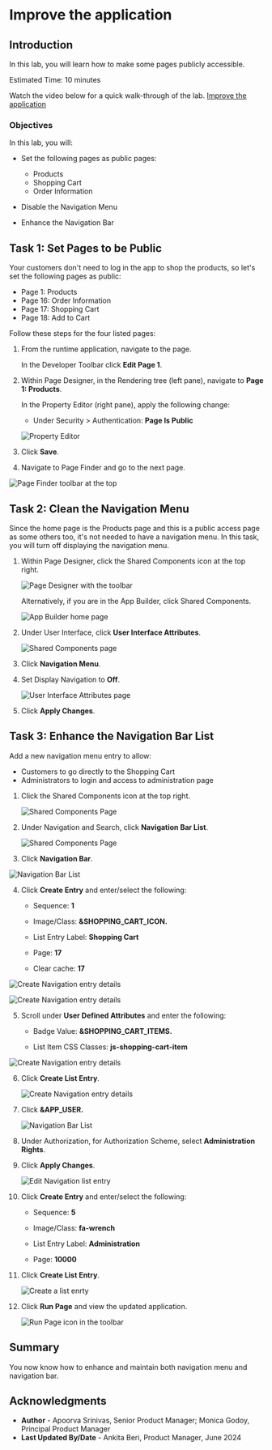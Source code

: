 # Improve the application

## Introduction

In this lab, you will learn how to make some pages publicly accessible.

Estimated Time: 10 minutes
<!--
Watch the video below for a quick walk through of the lab.

[](youtube:lwQ3lvul9iE)
-->

Watch the video below for a quick walk-through of the lab.
[Improve the application](videohub:1_g5q8c5n1)

### Objectives
In this lab, you will:
- Set the following pages as public pages:
    - Products
    - Shopping Cart
    - Order Information

- Disable the Navigation Menu

- Enhance the Navigation Bar

## Task 1: Set Pages to be Public
Your customers don't need to log in the app to shop the products, so let's set the following pages as public:
- Page  1: Products
- Page 16: Order Information
- Page 17: Shopping Cart
- Page 18: Add to Cart

Follow these steps for the four listed pages:

1. From the runtime application, navigate to the page.

    In the Developer Toolbar click **Edit Page 1**.

2. Within Page Designer, in the Rendering tree (left pane), navigate to  **Page 1: Products**.

    In the Property Editor (right pane), apply the following change:

    - Under Security > Authentication: **Page Is Public**

   ![Property Editor](./images/public-page.png " ")

3. Click **Save**.

4. Navigate to Page Finder and go to the next page.

  ![Page Finder toolbar at the top](./images/page-finder1.png " ")

## Task 2: Clean the Navigation Menu
Since the home page is the Products page and this is a public access page as some others too, it's not needed to have a navigation menu.
In this task, you will turn off displaying the navigation menu.

1. Within Page Designer, click the Shared Components icon at the top right.

    ![Page Designer with the toolbar](./images/shared-components.png " ")

   Alternatively, if you are in the App Builder, click Shared Components.

   ![App Builder home page](./images/shared-components2.png " ")

2. Under User Interface, click **User Interface Attributes**.

    ![Shared Components page](./images/interface-attributes-s.png " ")
3. Click **Navigation Menu**.

4. Set Display Navigation to **Off**.

    ![User Interface Attributes page](./images/nav-menu.png " ")

5. Click **Apply Changes**.

## Task 3: Enhance the Navigation Bar List
Add a new navigation menu entry to allow:
- Customers to go directly to the Shopping Cart
- Administrators to login and access to administration page

1. Click the Shared Components icon at the top right.

    ![Shared Components Page](./images/shared-components3.png " ")
2. Under Navigation and Search, click **Navigation Bar List**.

    ![Shared Components Page](./images/navigation-bar-s.png " ")

3. Click **Navigation Bar**.

  ![Navigation Bar List](./images/click-nav-bar.png " ")

4. Click **Create Entry** and enter/select the following:

    - Sequence: **1**

    - Image/Class: **&SHOPPING\_CART\_ICON.**

    - List Entry Label: **Shopping Cart**

    - Page: **17**

    - Clear cache: **17**

  ![Create Navigation entry details](./images/create-entry.png " ")

  ![Create Navigation entry details](./images/list-entry1.png " ")

5. Scroll under **User Defined Attributes** and enter the following:

    - Badge Value:  **&SHOPPING\_CART\_ITEMS.**

    - List Item CSS Classes: **js-shopping-cart-item**

  ![Create Navigation entry details](./images/list-entry2.png " ")

6. Click **Create List Entry**.

    ![Create Navigation entry details](./images/create-entry2.png " ")

7. Click **&APP_USER.**

    ![Navigation Bar List](./images/edit-app-user.png " ")

8. Under Authorization, for Authorization Scheme, select **Administration Rights**.

9. Click **Apply Changes**.

    ![Edit Navigation list entry](./images/authorization.png " ")

10. Click **Create Entry**  and enter/select the following:

    - Sequence: **5**

    - Image/Class: **fa-wrench**

    - List Entry Label: **Administration**

    - Page: **10000**

11. Click **Create List Entry**.

    ![Create a list enrty](./images/new-entry.png " ")

12. Click **Run Page** and view the updated application.

    ![Run Page icon in the toolbar](./images/final-app.png " ")


## Summary

You now know how to enhance and maintain both navigation menu and navigation bar.

## Acknowledgments

- **Author** - Apoorva Srinivas, Senior Product Manager; Monica Godoy, Principal Product Manager
- **Last Updated By/Date** - Ankita Beri, Product Manager, June 2024
